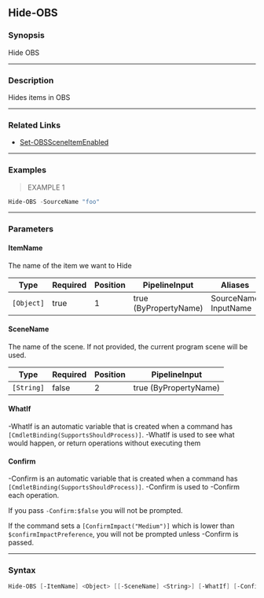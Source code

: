 Hide-OBS
--------

### Synopsis
Hide OBS

---

### Description

Hides items in OBS

---

### Related Links
* [Set-OBSSceneItemEnabled](Set-OBSSceneItemEnabled.md)

---

### Examples
> EXAMPLE 1

```PowerShell
Hide-OBS -SourceName "foo"
```

---

### Parameters
#### **ItemName**
The name of the item we want to Hide

|Type      |Required|Position|PipelineInput        |Aliases                 |
|----------|--------|--------|---------------------|------------------------|
|`[Object]`|true    |1       |true (ByPropertyName)|SourceName<br/>InputName|

#### **SceneName**
The name of the scene.  If not provided, the current program scene will be used.

|Type      |Required|Position|PipelineInput        |
|----------|--------|--------|---------------------|
|`[String]`|false   |2       |true (ByPropertyName)|

#### **WhatIf**
-WhatIf is an automatic variable that is created when a command has ```[CmdletBinding(SupportsShouldProcess)]```.
-WhatIf is used to see what would happen, or return operations without executing them
#### **Confirm**
-Confirm is an automatic variable that is created when a command has ```[CmdletBinding(SupportsShouldProcess)]```.
-Confirm is used to -Confirm each operation.

If you pass ```-Confirm:$false``` you will not be prompted.

If the command sets a ```[ConfirmImpact("Medium")]``` which is lower than ```$confirmImpactPreference```, you will not be prompted unless -Confirm is passed.

---

### Syntax
```PowerShell
Hide-OBS [-ItemName] <Object> [[-SceneName] <String>] [-WhatIf] [-Confirm] [<CommonParameters>]
```
